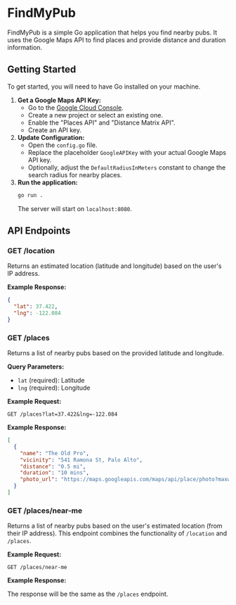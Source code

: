 # FindMyPub

FindMyPub is a simple Go application that helps you find nearby pubs. It uses the Google Maps API to find places and provide distance and duration information.

## Getting Started

To get started, you will need to have Go installed on your machine.

1.  **Get a Google Maps API Key:**
    *   Go to the [Google Cloud Console](https://console.cloud.google.com/).
    *   Create a new project or select an existing one.
    *   Enable the "Places API" and "Distance Matrix API".
    *   Create an API key.
2.  **Update Configuration:**
    *   Open the `config.go` file.
    *   Replace the placeholder `GoogleAPIKey` with your actual Google Maps API key.
    *   Optionally, adjust the `DefaultRadiusInMeters` constant to change the search radius for nearby places.
3.  **Run the application:**
    ```bash
    go run .
    ```
    The server will start on `localhost:8080`.

## API Endpoints

### GET /location

Returns an estimated location (latitude and longitude) based on the user's IP address.

**Example Response:**

```json
{
  "lat": 37.422,
  "lng": -122.084
}
```

### GET /places

Returns a list of nearby pubs based on the provided latitude and longitude.

**Query Parameters:**

*   `lat` (required): Latitude
*   `lng` (required): Longitude

**Example Request:**

```
GET /places?lat=37.422&lng=-122.084
```

**Example Response:**

```json
[
  {
    "name": "The Old Pro",
    "vicinity": "541 Ramona St, Palo Alto",
    "distance": "0.5 mi",
    "duration": "10 mins",
    "photo_url": "https://maps.googleapis.com/maps/api/place/photo?maxwidth=400&photoreference=..."
  }
]
```

### GET /places/near-me

Returns a list of nearby pubs based on the user's estimated location (from their IP address). This endpoint combines the functionality of `/location` and `/places`.

**Example Request:**

```
GET /places/near-me
```

**Example Response:**

The response will be the same as the `/places` endpoint.
